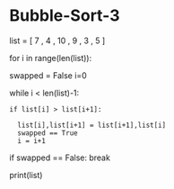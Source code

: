 # Bubble-Sort-3

list = [ 7 , 4 , 10 , 9 , 3 , 5 ]
  
for i in range(len(list)):
  
  swapped = False
  i=0
  
  while i < len(list)-1:
      
    if list[i] > list[i+1]:
      
      list[i],list[i+1] = list[i+1],list[i]
      swapped == True
      i = i+1
  if swapped == False:
      break
      
print(list)
    
